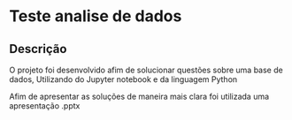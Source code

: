 # Teste analise de dados

## Descrição
<p>O projeto foi desenvolvido afim de solucionar questões sobre uma base de dados,
Utilizando do Jupyter notebook e da linguagem Python</p>
<p>Afim de apresentar as soluções de maneira mais clara foi utilizada uma apresentação .pptx</p>
